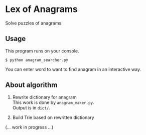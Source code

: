 # Lex of Anagrams

Solve puzzles of anagrams

## Usage

This program runs on your console.  
```
$ python anagram_searcher.py
```
You can enter word to want to find anagram in an interactive way.  

## About algorithm

1. Rewrite dictionary for anagram  
This work is done by ``anagram_maker.py``.  
Output is in ``dict/``.  

2. Build Trie based on rewritten dictionary

(... work in progress ...) 
